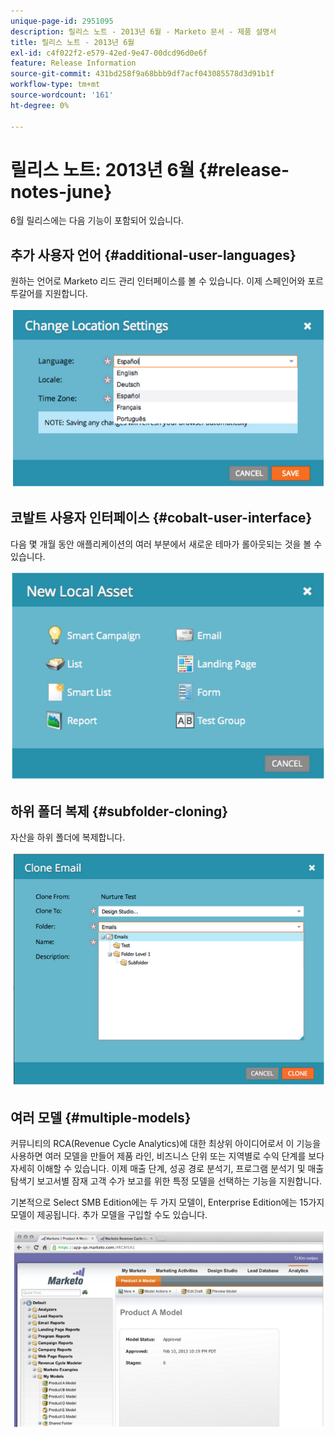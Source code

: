 ```yaml
---
unique-page-id: 2951095
description: 릴리스 노트 - 2013년 6월 - Marketo 문서 - 제품 설명서
title: 릴리스 노트 - 2013년 6월
exl-id: c4f022f2-e579-42ed-9e47-00dcd96d0e6f
feature: Release Information
source-git-commit: 431bd258f9a68bbb9df7acf043085578d3d91b1f
workflow-type: tm+mt
source-wordcount: '161'
ht-degree: 0%

---
```


# 릴리스 노트: 2013년 6월 {#release-notes-june}

6월 릴리스에는 다음 기능이 포함되어 있습니다.

## 추가 사용자 언어 {#additional-user-languages}

원하는 언어로 Marketo 리드 관리 인터페이스를 볼 수 있습니다. 이제 스페인어와 포르투갈어를 지원합니다.

![](assets/image2014-9-22-16-3a25-3a54.png)

## 코발트 사용자 인터페이스 {#cobalt-user-interface}

다음 몇 개월 동안 애플리케이션의 여러 부분에서 새로운 테마가 롤아웃되는 것을 볼 수 있습니다.

![](assets/image2014-9-22-16-3a26-3a8.png)

## 하위 폴더 복제 {#subfolder-cloning}

자산을 하위 폴더에 복제합니다.

![](assets/image2014-9-22-16-3a26-3a25.png)

## 여러 모델 {#multiple-models}

커뮤니티의 RCA(Revenue Cycle Analytics)에 대한 최상위 아이디어로서 이 기능을 사용하면 여러 모델을 만들어 제품 라인, 비즈니스 단위 또는 지역별로 수익 단계를 보다 자세히 이해할 수 있습니다. 이제 매출 단계, 성공 경로 분석기, 프로그램 분석기 및 매출 탐색기 보고서별 잠재 고객 수가 보고를 위한 특정 모델을 선택하는 기능을 지원합니다.

기본적으로 Select SMB Edition에는 두 가지 모델이, Enterprise Edition에는 15가지 모델이 제공됩니다. 추가 모델을 구입할 수도 있습니다.

![](assets/image2014-9-22-16-3a26-3a59.png)
